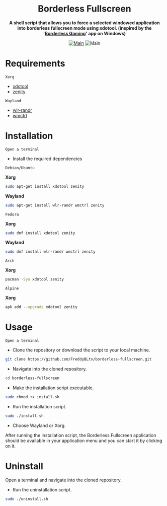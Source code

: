 
<h1 align="center">Borderless Fullscreen</h1>
<div align="center">

**A shell script that allows you to force a selected windowed application into borderless fullscreen mode using xdotool. (inspired by the '[Borderless Gaming](https://github.com/Codeusa/Borderless-Gaming)' app on Windows)**

[![Main](https://img.shields.io/badge/Maintainer-FreddyBLtv-green?style=flat-square)](https://github.com/FreddyBLtv)
![Main](https://img.shields.io/badge/OS-Linux-blue?style=flat-square)	

</div>

<h1 align="left">
	Requirements
</h1>

`Xorg`
* [xdotool](https://pkgs.org/download/xdotool)
* [zenity](https://pkgs.org/download/zenity)

`Wayland`
* [wlr-randr](https://pkgs.org/download/wlr-randr)
* [wmctrl](https://pkgs.org/download/wmctrl)

<h1 align="left">
	Installation
</h1>

`Open a terminal`

* Install the required dependencies

`Debian/Ubuntu`

**Xorg**
```sh
sudo apt-get install xdotool zenity
```
**Wayland**
```sh
sudo apt-get install wlr-randr wmctrl zenity
```
`Fedora`

**Xorg**
```sh
sudo dnf install xdotool zenity
```
**Wayland**
```sh
sudo dnf install wlr-randr wmctrl zenity
```
`Arch`

**Xorg**
```sh
pacman -Syu xdotool zenity
```
`Alpine`

**Xorg**
```sh
apk add --upgrade xdotool zenity
```
<h1 align="left">
	Usage
</h1>

`Open a terminal`

* Clone the repository or download the script to your local machine.

```sh
git clone https://github.com/FreddyBLtv/borderless-fullscreen.git
```
* Navigate into the cloned repository.

```sh
cd borderless-fullscreen
```
* Make the installation script executable.

```sh
sudo chmod +x install.sh
```
* Run the installation script.

```sh
sudo ./install.sh
```
* Choose Wayland or Xorg.

After running the installation script, the Borderless Fullscreen application should be available in your application menu and you can start it by clicking on it.

<h1 align="left">
	Uninstall
</h1>

Open a terminal and navigate into the cloned repository.

* Run the uninstallation script.

```sh
sudo ./uninstall.sh
```
